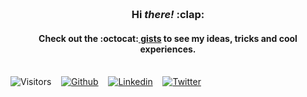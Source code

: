 <div align="center">
        <br>
        <br>
        <br>
        <br>
        <!-- <img src="https://raw.githubusercontent.com/gokhanmelma/gokhanmelma/main/tada.svg?sanitize=true" width="60" height="60"> -->
        <h3>Hi <i>there!</i> :clap: </h3>
        <h4>Check out the :octocat:<a href="https://gist.github.com/gokhanmelma" target="_blank"> gists</a> to see my ideas, tricks and cool experiences.
        <br>
        <br>
</div>

<div>
        
![Visitors](https://visitor-badge.glitch.me/badge?page_id=gokhanmelma.gokhanmelma) &nbsp;&nbsp;
[![Github](https://img.shields.io/github/followers/gokhanmelma.svg?label=GitHub&style=social)](https://github.com/gokhanmelma) &nbsp;&nbsp;
[![Linkedin](https://img.shields.io/badge/LinkedIn--_.svg?style=social&logo=linkedin)](https://www.linkedin.com/in/gokhanmelma) &nbsp;&nbsp;
[![Twitter](https://img.shields.io/twitter/follow/gokhanmelma?label=Twitter&style=social)](https://twitter.com/intent/follow?screen_name=gokhanmelma) &nbsp;&nbsp;
</div>

<!-- --- -->

<br />
<!-- <img align="left" src="https://github-readme-stats.vercel.app/api/top-langs/?username=gokhanmelma&theme=white" />  -->

<!-- <img align="left" alt="gokhanmelma's Github Stats" src="https://github-readme-stats.vercel.app/api?username=gokhanmelma&show_icons=true&hide_border=true" /> -->
